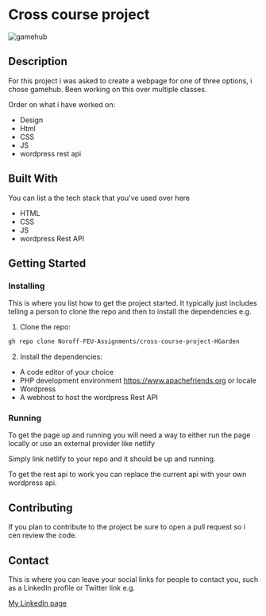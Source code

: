 # Cross course project

![gamehub](https://user-images.githubusercontent.com/101638949/222918776-46079b73-1650-4bcf-809a-d1af0494132e.PNG)

## Description

For this project i was asked to create a webpage for one of three options, i chose gamehub. Been working on this over multiple classes.

Order on what i have worked on:

- Design
- Html
- CSS
- JS
- wordpress rest api

## Built With

You can list a the tech stack that you've used over here

- HTML
- CSS
- JS
- wordpress Rest API 

## Getting Started

### Installing

This is where you list how to get the project started. It typically just includes telling a person to clone the repo and then to install the dependencies e.g.

1. Clone the repo:

```bash
gh repo clone Noroff-FEU-Assignments/cross-course-project-HGarden
```

2. Install the dependencies:

- A code editor of your choice
- PHP development environment https://www.apachefriends.org or locale
- Wordpress 
- A webhost to host the wordpress Rest API


### Running

To get the page up and running you will need a way to either run the page locally or use an external provider like netlify

Simply link netlify to your repo and it should be up and running.

To get the rest api to work you can replace the current api with your own wordpress api.

## Contributing
If you plan to contribute to the project be sure to open a pull request so i cen review the code.

## Contact

This is where you can leave your social links for people to contact you, such as a LinkedIn profile or Twitter link e.g.

[My LinkedIn page](https://www.linkedin.com/in/marius-hagen-b997a5234/)

